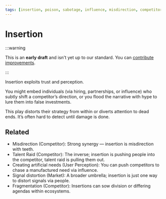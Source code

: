```yaml
---
tags: [insertion, poison, sabotage, influence, misdirection, competitor manipulation, disruption]
---
```


# Insertion

:::warning

This is an **early draft** and isn't yet up to our standard.
You can [contribute improvements](https://github.com/dave1010/wardley-leadership-strategies).

:::


Insertion exploits trust and perception.

You might embed individuals (via hiring, partnerships, or influence) who subtly shift a competitor’s direction, or you flood the narrative with hype to lure them into false investments.

This play distorts their strategy from within or diverts attention to dead ends. It’s often hard to detect until damage is done.

## Related

- Misdirection (Competitor): Strong synergy — insertion is misdirection with teeth.
- Talent Raid (Competitor): The inverse; insertion is pushing people into the competitor, talent raid is pulling them out.
- Creating artificial needs (User Perception): You can push competitors to chase a manufactured need via influence.
- Signal distortion (Market): A broader umbrella; insertion is just one way to distort signals via people.
- Fragmentation (Competitor): Insertions can sow division or differing agendas within ecosystems.

